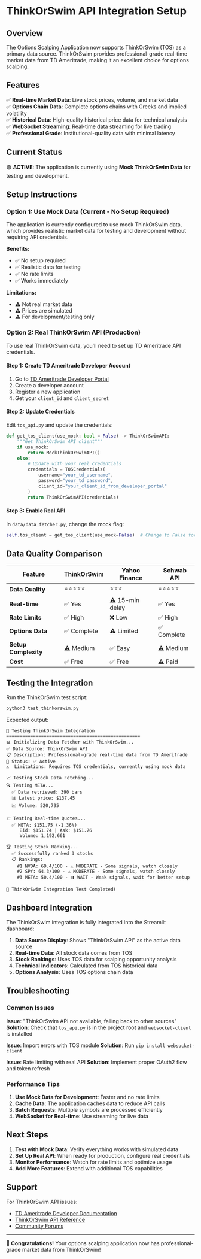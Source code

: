 # ThinkOrSwim API Integration Setup

## Overview

The Options Scalping Application now supports ThinkOrSwim (TOS) as a primary data source. ThinkOrSwim provides professional-grade real-time market data from TD Ameritrade, making it an excellent choice for options scalping.

## Features

✅ **Real-time Market Data**: Live stock prices, volume, and market data  
✅ **Options Chain Data**: Complete options chains with Greeks and implied volatility  
✅ **Historical Data**: High-quality historical price data for technical analysis  
✅ **WebSocket Streaming**: Real-time data streaming for live trading  
✅ **Professional Grade**: Institutional-quality data with minimal latency  

## Current Status

🟢 **ACTIVE**: The application is currently using **Mock ThinkOrSwim Data** for testing and development.

## Setup Instructions

### Option 1: Use Mock Data (Current - No Setup Required)

The application is currently configured to use mock ThinkOrSwim data, which provides realistic market data for testing and development without requiring API credentials.

**Benefits:**
- ✅ No setup required
- ✅ Realistic data for testing
- ✅ No rate limits
- ✅ Works immediately

**Limitations:**
- ⚠️ Not real market data
- ⚠️ Prices are simulated
- ⚠️ For development/testing only

### Option 2: Real ThinkOrSwim API (Production)

To use real ThinkOrSwim data, you'll need to set up TD Ameritrade API credentials.

#### Step 1: Create TD Ameritrade Developer Account

1. Go to [TD Ameritrade Developer Portal](https://developer.tdameritrade.com/)
2. Create a developer account
3. Register a new application
4. Get your `client_id` and `client_secret`

#### Step 2: Update Credentials

Edit `tos_api.py` and update the credentials:

```python
def get_tos_client(use_mock: bool = False) -> ThinkOrSwimAPI:
    """Get ThinkOrSwim API client"""
    if use_mock:
        return MockThinkOrSwimAPI()
    else:
        # Update with your real credentials
        credentials = TOSCredentials(
            username="your_td_username",
            password="your_td_password", 
            client_id="your_client_id_from_developer_portal"
        )
        return ThinkOrSwimAPI(credentials)
```

#### Step 3: Enable Real API

In `data/data_fetcher.py`, change the mock flag:

```python
self.tos_client = get_tos_client(use_mock=False)  # Change to False for real data
```

## Data Quality Comparison

| Feature | ThinkOrSwim | Yahoo Finance | Schwab API |
|---------|-------------|---------------|------------|
| **Data Quality** | ⭐⭐⭐⭐⭐ | ⭐⭐⭐ | ⭐⭐⭐⭐⭐ |
| **Real-time** | ✅ Yes | ⚠️ 15-min delay | ✅ Yes |
| **Rate Limits** | ✅ High | ❌ Low | ✅ High |
| **Options Data** | ✅ Complete | ⚠️ Limited | ✅ Complete |
| **Setup Complexity** | ⚠️ Medium | ✅ Easy | ⚠️ Medium |
| **Cost** | ✅ Free | ✅ Free | ⚠️ Paid |

## Testing the Integration

Run the ThinkOrSwim test script:

```bash
python3 test_thinkorswim.py
```

Expected output:
```
🚀 Testing ThinkOrSwim Integration
==================================================
📊 Initializing Data Fetcher with ThinkOrSwim...
✅ Data Source: ThinkOrSwim API
📋 Description: Professional-grade real-time data from TD Ameritrade
🔧 Status: ✅ Active
⚠️  Limitations: Requires TOS credentials, currently using mock data

📈 Testing Stock Data Fetching...
🔍 Testing META...
  ✅ Data retrieved: 390 bars
  📊 Latest price: $137.45
  📈 Volume: 520,795

💹 Testing Real-time Quotes...
  ✅ META: $151.75 (-1.36%)
     Bid: $151.74 | Ask: $151.76
     Volume: 1,192,661

🏆 Testing Stock Ranking...
  ✅ Successfully ranked 3 stocks
  📋 Rankings:
    #1 NVDA: 69.4/100 - ⚠️ MODERATE - Some signals, watch closely
    #2 SPY: 64.3/100 - ⚠️ MODERATE - Some signals, watch closely
    #3 META: 50.4/100 - ⏸️ WAIT - Weak signals, wait for better setup

🎉 ThinkOrSwim Integration Test Completed!
```

## Dashboard Integration

The ThinkOrSwim integration is fully integrated into the Streamlit dashboard:

1. **Data Source Display**: Shows "ThinkOrSwim API" as the active data source
2. **Real-time Data**: All stock data comes from TOS
3. **Stock Rankings**: Uses TOS data for scalping opportunity analysis
4. **Technical Indicators**: Calculated from TOS historical data
5. **Options Analysis**: Uses TOS options chain data

## Troubleshooting

### Common Issues

**Issue**: "ThinkOrSwim API not available, falling back to other sources"
**Solution**: Check that `tos_api.py` is in the project root and `websocket-client` is installed

**Issue**: Import errors with TOS module
**Solution**: Run `pip install websocket-client`

**Issue**: Rate limiting with real API
**Solution**: Implement proper OAuth2 flow and token refresh

### Performance Tips

1. **Use Mock Data for Development**: Faster and no rate limits
2. **Cache Data**: The application caches data to reduce API calls
3. **Batch Requests**: Multiple symbols are processed efficiently
4. **WebSocket for Real-time**: Use streaming for live data

## Next Steps

1. **Test with Mock Data**: Verify everything works with simulated data
2. **Set Up Real API**: When ready for production, configure real credentials
3. **Monitor Performance**: Watch for rate limits and optimize usage
4. **Add More Features**: Extend with additional TOS capabilities

## Support

For ThinkOrSwim API issues:
- [TD Ameritrade Developer Documentation](https://developer.tdameritrade.com/)
- [ThinkOrSwim API Reference](https://developer.tdameritrade.com/apis)
- [Community Forums](https://developer.tdameritrade.com/community)

---

**🎉 Congratulations!** Your options scalping application now has professional-grade market data from ThinkOrSwim! 